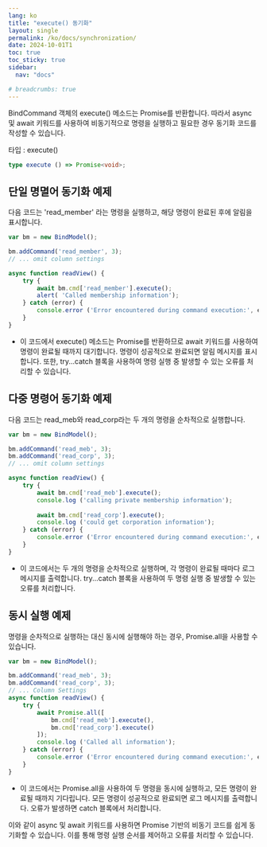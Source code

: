 ```yaml
---
lang: ko
title: "execute() 동기화"
layout: single
permalink: /ko/docs/synchronization/
date: 2024-10-01T1
toc: true
toc_sticky: true
sidebar:
  nav: "docs"

# breadcrumbs: true
---
```


BindCommand 객체의 execute() 메소드는 Promise를 반환합니다. 따라서 async 및 await 키워드를 사용하여 비동기적으로 명령을 실행하고 필요한 경우 동기화 코드를 작성할 수 있습니다. 

타입 : execute()
```ts
type execute () => Promise<void>;
```

## 단일 명멸어 동기화 예제

다음 코드는 'read_member' 라는 명령을 실행하고, 해당 명령이 완료된 후에 알림을 표시합니다.

```js
var bm = new BindModel();

bm.addCommand('read_member', 3);
// ... omit column settings

async function readView() {
    try {
        await bm.cmd['read_member'].execute();
        alert( 'Called membership information');
    } catch (error) {
        console.error ('Error encountered during command execution:', error);
    }
}
```
- 이 코드에서 execute() 메소드는 Promise를 반환하므로 await 키워드를 사용하여 명령이 완료될 때까지 대기합니다. 명령이 성공적으로 완료되면 알림 메시지를 표시합니다. 또한, try...catch 블록을 사용하여 명령 실행 중 발생할 수 있는 오류를 처리할 수 있습니다.

## 다중 명령어 동기화 예제

다음 코드는 read_meb와 read_corp라는 두 개의 명령을 순차적으로 실행합니다.
```js
var bm = new BindModel();

bm.addCommand('read_meb', 3);
bm.addCommand('read_corp', 3);
// ... omit column settings

async function readView() {
    try {
        await bm.cmd['read_meb'].execute();
        console.log ('calling private membership information');
        
        await bm.cmd['read_corp'].execute();
        console.log ('could get corporation information');
    } catch (error) {
        console.error ('Error encountered during command execution:', error);
    }
}
```
- 이 코드에서는 두 개의 명령을 순차적으로 실행하며, 각 명령이 완료될 때마다 로그 메시지를 출력합니다. try...catch 블록을 사용하여 두 명령 실행 중 발생할 수 있는 오류를 처리합니다.

## 동시 실행 예제

명령을 순차적으로 실행하는 대신 동시에 실행해야 하는 경우, Promise.all을 사용할 수 있습니다.

```js
var bm = new BindModel();

bm.addCommand('read_meb', 3);
bm.addCommand('read_corp', 3);
// ... Column Settings
async function readView() {
    try {
        await Promise.all([
            bm.cmd['read_meb'].execute(),
            bm.cmd['read_corp'].execute()
        ]);
        console.log ('Called all information');
    } catch (error) {
        console.error ('Error encountered during command execution:', error);
    }
}
```
- 이 코드에서는 Promise.all을 사용하여 두 명령을 동시에 실행하고, 모든 명령이 완료될 때까지 기다립니다. 모든 명령이 성공적으로 완료되면 로그 메시지를 출력합니다. 오류가 발생하면 catch 블록에서 처리합니다.

이와 같이 async 및 await 키워드를 사용하면 Promise 기반의 비동기 코드를 쉽게 동기화할 수 있습니다. 이를 통해 명령 실행 순서를 제어하고 오류를 처리할 수 있습니다.
